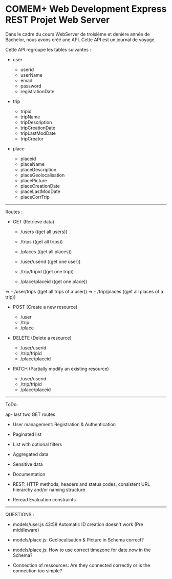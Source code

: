 # COMEM+ Web Development Express REST Projet Web Server

Dans le cadre du cours WebServer de troisième et denière année de Bachelor, nous avons créé une API. Cette API est un journal de voyage.

Cette API regroupe les tables suivantes :

- user
    - userid
    - userName 
    - email
    - password
    - registrationDate
    
- trip
    - tripid
    - tripName
    - tripDescription
    - tripCreationDate
    - tripLastModDate
    - tripCreator
    
- place
    - placeid
    - placeName
    - placeDescription
    - placeGeolocalisation
    - placePicture
    - placeCreationDate
    - placeLastModDate
    - placeCorrTrip
    
    
-----------------------------------------------------------------

Routes :

- GET (Retrieve data)
    - /users ((get all users))
    - /trips ((get all trips))
    - /places ((get all places))
    
    - /user/userid ((get one user))
    - /trip/tripid ((get one trip))
    - /place/placeid ((get one place))
    
=>  - /user/trips ((get all trips of a user))
=>  - /trip/places ((get all places of a trip))


- POST (Create a new resource)
    - /user
    - /trip
    - /place


- DELETE (Delete a resource)
    - /user/userid
    - /trip/tripid
    - /place/placeid
    

- PATCH (Partially modify an existing resource)
    - /user/userid
    - /trip/tripid
    - /place/placeid


-----------------------------------------------------------------

ToDo:

ap- last two GET routes

- User management: Registration & Authentication

- Paginated list

- List with optional filters

- Aggregated data

- Sensitive data

- Documentation

- REST: HTTP methods, headers and status codes, consistent URL hierarchy and/or naming structure

- Reread Evaluation constraints


-----------------------------------------------------------------

QUESTIONS :

- models/user.js 43:58 Automatic ID creation doesn't work (Pre middleware)

- models/place.js: Geolocalisation & Picture in Schema correct?

- models/place.js: How to use correct timezone for date.now in the Schema?

- Connection of ressources: Are they connected correctly or is the connection too simple? 

